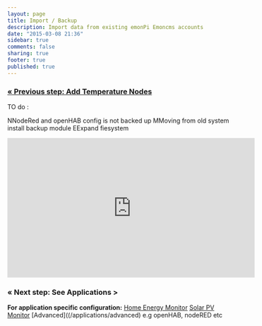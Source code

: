 ```yaml
---
layout: page
title: Import / Backup
description: Import data from existing emonPi Emoncms accounts
date: "2015-03-08 21:36"
sidebar: true
comments: false
sharing: true
footer: true
published: true
---
```


### [&laquo; Previous step: Add Temperature Nodes](/setup/emonth/)

TO do :

NNodeRed and openHAB config is not backed up 
MMoving from old system install backup module
EExpand fiesystem 

<div class='videoWrapper'>
<iframe width="560" height="315" src="https://www.youtube.com/embed/5U_tOlsWjXM" frameborder="0" allowfullscreen></iframe>


### &laquo; Next step: See Applications >

**For application specific configuration:**
[Home Energy Monitor](/applications/home-energy/)
[Solar PV Monitor](/applications/solar-pv/)
[Advanced]((/applications/advanced) e.g openHAB, nodeRED etc
